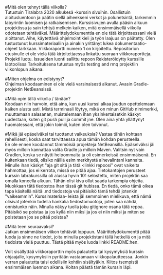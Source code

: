 #Mitä olen tehnyt tällä viikolla?  
Tutustuin Tiralabra 2020 alkukesä -kurssin sivuihin. 
Osallistuin aloitusluentoon ja päätin siellä aiheekseni verkot ja polunetsintä, tarkemmin labyrintin luomisen ja ratkaisemisen. 
Kurssisivujen avulla pääsin alkuun projektissa ja sain tehtyä melkein kaiken, mitä ensimmäisellä viikolla odotetaan tehtäväksi.
Määrittelydokumenttia en ole tätä kirjoittaessani vielä aloittanut. 
Aihe, käytettävä ohjelmointikieli ja työn laajuus on päätetty.
Olen tustustunut kurssimateriaaliin ja ainakin yrittänyt lukea dokumentaatio-ohjeet tarkkaan.
Viikkoraportti numero 1 on kirjoitettu.
Repositorion etusivulle ei ole vielä tätä kirjoitettaessa linkattu suoraan viikkoraportteja.
Projekti luotu.
Issueiden luonti sallittu repoon
Rekisteröidytty kurssille labtoolissa
Tarkoituksena tutustua myös testing and rmq projektiin viikonlopun aikana.

#Miten ohjelma on edistynyt?  
Ohjelman koodaaminen ei ole vielä varsinaisesti alkanut. Avasin Gradle-projektin NetBeansissä. 

#Mitä opin tällä viikolla / tänään?  
Koodaan niin harvoin, että aina, kun uusi kurssi alkaa joudun opettelemaan kaiken alusta asti. Mistä terminaali löytyy, 
mikä on minun GitHub nimimerkki, muuttamaan salasanan, muistelemaan ihan yksinkertaisetkin käskyt uudestaan, kuten git push
pull ja commit jne. Olen aina yhtä yllättynyt huomatessani, että jokin toimiii, kuten olen toivonut. 

#Mikä jäi epäselväksi tai tuottanut vaikeuksia? Vastaa tähän kohtaan rehellisesti, koska saat tarvittaessa apua tämän kohdan perusteella.  
En ole ennen koodannut tämmöisiä projekteja NetBeansillä. Epäselväksi jäi myös milloin kannattaa valita Gradle ja milloin Maven.
Valitsin nyt vain Gradlen, koska se näytti helpommalta ja oli esimerkeissä ensimmäisenä. En kuitenkaan tiedä, olisiko näillä 
esim merkitystä aihevalintani kannalta. Minulle ihan käskyt "aja git sitä ja tätä <linkki repoosi" ovat vaikeita hahmottaa, 
jos ei kerrota, missä se pitää ajaa. Tietokantojen perusteet kurssin labrakurssilla oli alussa hyvin 101 selostettu, miten 
projektin saa omalla koneella alkuun. Tähän olisi kiva ollut saada tarkempia ohjeita. Muokkaan tätä tiedostoa ihan tässä git hubissa.
En tiedä, onko tämä oikea tapa käsitellä näitä .md tiedostoja vai pitäisikö tämä tehdä jotenkin "vaikeammin". Kurssimateriaa-
leista jäi semmoinen mielikuva, että nämä olisivat jotenkin todella hankalia tiedostomuotoja, joten saa nähdä, onnistunko näin. 
Minulla näkyy tuolla joku gitignore osana tätä repoa. Pitäisikö se poistaa ja jos kyllä niin miksi ja jos ei niin miksi ja miten se poistetaan jos se pitää poistaa?

#Mitä teen seuraavaksi?  
Jatkan ensimmäisen viikon tehtävät loppuun. Määrittelydokumentti pitää luoda ja sinne ne tiedot, joita minulla projektistani
tällä hetkellä on ja mitä tiedoista vielä puuttuu. Tästä pitää myös luoda linkki README:hen.

Voit sisällyttää viikkoraporttin myös palautetta tai kysymyksiä kurssin ohjaajalle, kysymyksiin pyritään vastaamaan viikkopalautteessa.
Jonkin verran palautetta taisi edellisiin kohtiin sisältyäkin. Kiitos tsempistä ensimmäisen luennon aikana. Koitan päästä tämän kurssin läpi.
